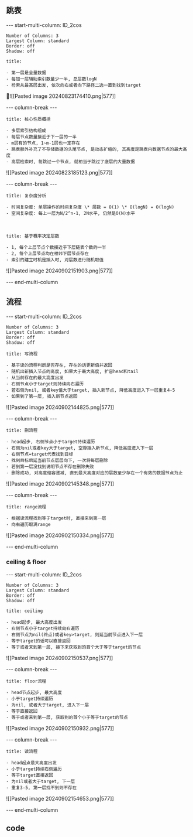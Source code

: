 ## 跳表
--- start-multi-column: ID_2cos
```column-settings
Number of Columns: 3
Largest Column: standard
Border: off
Shadow: off
```

~~~ad-primary
title:  

- 第一层是全量数据
- 每加一层辅助索引数量少一半, 总层数logN
- 检索从最高层出发, 依次向右或者向下路径二选一直到找到target
~~~
![[Pasted image 20240823174410.png|577]]

--- column-break ---

~~~ad-grey
title: 核心性质概括

- 多层索引结构组成
- 每层节点数量接近于下一层的一半
- m层有的节点, 1~m-1层也一定存在
- 跳表额外补充了不存储数据的头尾节点, 是动态扩缩的, 其高度是跳表内数据节点的最大高度
- 高层检索时, 每跳过一个节点, 就相当于跳过了底层的大量数据
~~~
![[Pasted image 20240823185123.png|577]]

--- column-break ---

~~~ad-success
title: 复杂度分析

- 时间复杂度: 单层操作的时间复杂度 \* 层数 = O(1) \* O(logN) = O(logN)
- 空间复杂度: 每上一层为N/2^n-1, 2N水平, 仍然是O(N)水平
~~~

</br>

~~~ad-inf
title: 基于概率决定层数

- 1, 每个上层节点个数接近于下层链表个数的一半
- 2, 每个上层节点均在相邻下层节点存在
- 索引的建立时机是插入时, 对层数进行随机取值
~~~
![[Pasted image 20240902151903.png|577]]

--- end-multi-column
## 流程

--- start-multi-column: ID_2cos
```column-settings
Number of Columns: 3
Largest Column: standard
Border: off
Shadow: off
```

~~~ad-primary
title: 写流程

- 基于读的流程判断是否存在, 存在的话更新值并返回
- 随机出新插入节点的高度, 如果大于最大高度, 扩容head和tail
- 从当前存在的最大高度出发
- 右侧节点小于target则持续向右遍历
- 若右侧为nil, 或者key值大于target, 插入新节点, 降低高度进入下一层重复4-5
- 如果到了第一层, 插入新节点返回
~~~
![[Pasted image 20240902144825.png|577]]

--- column-break ---

~~~ad-grey
title: 删流程

- head起步, 右侧节点小于target持续遍历
- 右侧为nil或者key大于target, 空隙插入新节点, 降低高度进入下一层
- 右侧节点=target代表找到目标
- 找到目标后延当前节点层层向下, 一次将每层删除
- 若到第一层没找到说明节点不存在删除失败
- 删除成功, 对高度缩容递减, 直到最大高度对应的层数至少存在一个有效的数据节点为止
~~~
![[Pasted image 20240902145348.png|577]]

--- column-break ---

~~~ad-success
title: range流程

- 根据读流程找到等于target时, 直接来到第一层
- 向右遍历取满range
~~~
![[Pasted image 20240902150334.png|577]]

--- end-multi-column
### ceiling & floor
--- start-multi-column: ID_2cos
```column-settings
Number of Columns: 3
Largest Column: standard
Border: off
Shadow: off
```

~~~ad-danger
title: ceiling

- head起步, 最大高度出发
- 右侧节点小于target持续向右遍历
- 右侧节点为nil(终点)或者key>target, 则延当前节点进入下一层
- 等于target的话可以直接返回
- 等于或者来到第一层, 接下来获取到的首个大于等于target的节点
~~~
![[Pasted image 20240902150537.png|577]]

--- column-break ---

~~~ad-ex
title: floor流程

- head节点起步, 最大高度
- 小于target持续遍历
- 为nil, 或者大于target, 进入下一层
- 等于直接返回
- 等于或者来到第一层, 获取到的首个小于等于target的节点
~~~
![[Pasted image 20240902150932.png|577]]

--- column-break ---

~~~ad-bug
title: 读流程

- head起点最大高度出发
- 小于target持续右侧遍历
- 等于target直接返回
- 为nil或者大于target, 下一层
- 重复3-5, 第一层找不到则不存在
~~~
![[Pasted image 20240902154653.png|577]]

--- end-multi-column

## code

